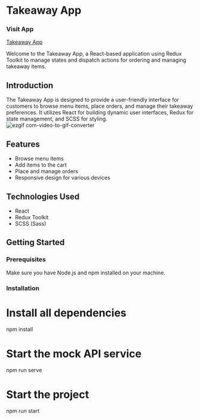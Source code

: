 # Takeaway App

### Visit App

[Takeaway App](https://clone-take-away-8ikruh3k2-yf91925352.vercel.app/)

Welcome to the Takeaway App, a React-based application using Redux Toolkit to manage states and dispatch actions for ordering and managing takeaway items.

## Introduction

The Takeaway App is designed to provide a user-friendly interface for customers to browse menu items, place orders, and manage their takeaway preferences. It utilizes React for building dynamic user interfaces, Redux for state management, and SCSS for styling.
![ezgif com-video-to-gif-converter](https://github.com/YF91925352/TakeAway-App/assets/113684176/3a4e94d7-03c8-4824-a8c9-6cd23e8a36f7)
## Features

- Browse menu items
- Add items to the cart
- Place and manage orders
- Responsive design for various devices

## Technologies Used

- React
- Redux Toolkit
- SCSS (Sass)

## Getting Started

### Prerequisites

Make sure you have Node.js and npm installed on your machine.

### Installation

# Install all dependencies

npm install

# Start the mock API service

npm run serve

# Start the project

npm run start
